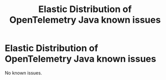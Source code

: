 ﻿---
title: Elastic Distribution of OpenTelemetry Java known issues
description: Known issues for Elastic Distribution of OpenTelemetry Java.
url: https://docs-v3-preview.elastic.dev/release-notes/known-issues
products:
  - Elastic Cloud Serverless
  - Elastic Distribution of OpenTelemetry SDK
  - Elastic Observability
---

# Elastic Distribution of OpenTelemetry Java known issues

No known issues.